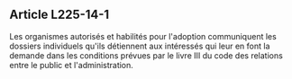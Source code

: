 ## Article L225-14-1

Les organismes autorisés et habilités pour l'adoption communiquent les dossiers individuels qu'ils détiennent
aux intéressés qui leur en font la demande dans les conditions prévues par le livre III du code des relations
entre le public et l'administration.

